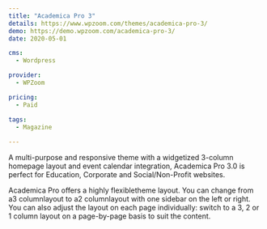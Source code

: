 ```yaml
---
title: "Academica Pro 3"
details: https://www.wpzoom.com/themes/academica-pro-3/
demo: https://demo.wpzoom.com/academica-pro-3/
date: 2020-05-01

cms: 
  - Wordpress

provider: 
  - WPZoom

pricing:
  - Paid

tags:
  - Magazine
  
---
```


A multi-purpose and responsive theme with a widgetized 3-column homepage layout and event calendar integration, Academica Pro 3.0 is perfect for Education, Corporate and Social/Non-Profit websites.

Academica Pro offers a highly flexibletheme layout. You can change from a3 columnlayout to a2 columnlayout with one sidebar on the left or right. You can also adjust the layout on each page individually: switch to a 3, 2 or 1 column layout on a page-by-page basis to suit the content.
